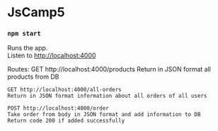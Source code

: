 # JsCamp5

### `npm start`

Runs the app.\
Listen to [http://localhost:4000](http://localhost:4000)

Routes:
    GET http://localhost:4000/products
    Return in JSON format all products from DB

    GET http://localhost:4000/all-orders
    Return in JSON format information about all orders of all users

    POST http://localhost:4000/order
    Take order from body in JSON format and add information to DB
    Return code 200 if added successfully